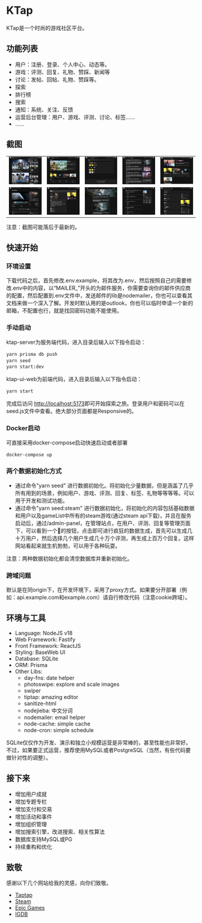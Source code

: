 # KTap

KTap是一个时尚的游戏社区平台。

## 功能列表

* 用户：注册、登录、个人中心、动态等。
* 游戏：评测、回复、礼物、赞踩、新闻等
* 讨论：发帖、回帖、礼物、赞踩等。
* 探索
* 排行榜
* 搜索
* 通知：系统、关注、反馈
* 运营后台管理：用户、游戏、评测、讨论、标签……
* ……

## 截图

<table>
    <tr>
        <td><img src="./docs/screenshots/index.png"/></td>
        <td><img src="./docs/screenshots/discover.png"/></td>
        <td><img src="./docs/screenshots/rank.png"/></td>
        <td><img src="./docs/screenshots/news.png"/></td>
        <td><img src="./docs/screenshots/discussions.png"/></td>
    </tr>
    <tr>
        <td><img src="./docs/screenshots/app-detail.png"/></td>
        <td><img src="./docs/screenshots/review.png"/></td>
        <td><img src="./docs/screenshots/news-detail.png"/></td>
        <td><img src="./docs/screenshots/user-center.png"/></td>
        <td><img src="./docs/screenshots/discussion-posts.png"/></td>
    </tr>
</table>

注意：截图可能落后于最新的。

## 快速开始

### 环境设置

下载代码之后，首先修改.env.example，将其改为.env，然后按照自己的需要修改.env中的内容，以“MAILER_”开头的为邮件服务，你需要查询你的邮件供应商的配置，然后配置到.env文件中，发送邮件的lib是nodemailer，你也可以查看其文档来做一个深入了解。开发时默认用的是outlook，你也可以临时申请一个新的邮箱，不配置也行，就是找回密码功能不能使用。

### 手动启动

ktap-server为服务端代码，进入目录后输入以下指令启动：

```bash
yarn prisma db push
yarn seed
yarn start:dev
```

ktap-ui-web为前端代码，进入目录后输入以下指令启动：

```bash
yarn start
```

完成后访问 [http://localhost:5173](http://localhost:5173)即可开始探索之旅。登录用户和密码可以在seed.js文件中查看。绝大部分页面都是Responsive的。

### Docker启动

可直接采用docker-compose启动快速启动或者部署

```bash
docker-compose up
```

### 两个数据初始化方式

* 通过命令"yarn seed" 进行数据初始化。将初始化少量数据，但是涵盖了几乎所有用到的场景，例如用户、游戏、评测、回复、标签、礼物等等等等。可以用于开发和测试功能。
* 通过命令"yarn seed:steam" 进行数据初始化，将初始化的内容包括基础数据和用户以及gameList中所有的steam游戏(通过steam api下载)，并且在服务启动后，通过/admin-panel，在管理站点，在用户、评测、回复等管理页面下，可以看到一个🚀的按钮，点击即可进行疯狂的数据生成，首先可以生成几十万用户，然后选择几个用户生成几十万个评测，再生成上百万个回复。这样网站看起来就生机勃勃，可以用于各种玩耍。

注意：两种数据初始化都会清空数据库并重新初始化。

### 跨域问题

默认是在同origin下，在开发环境下，采用了proxy方式。如果要分开部署（例如：api.example.com和example.com）请自行修改代码（注意cookie跨域）。

## 环境与工具

* Language: NodeJS v18
* Web Framework: Fastify
* Front Framework: ReactJS
* Styling: BaseWeb UI
* Database: SQLite
* ORM: Prisma
* Other Libs:
  * day-fns: date helper
  * photoswipe: explore and scale images
  * swiper
  * tiptap: amazing editor
  * sanitize-html
  * nodejieba: 中文分词
  * nodemailer: email helper
  * node-cache: simple cache
  * node-cron: simple schedule

SQLite仅仅作为开发、演示和独立小规模运营是非常棒的，甚至性能也非常好。不过，如果要正式运营，推荐使用MySQL或者PostgreSQL（当然，有些代码要做针对性的调整）。

## 接下来

* 增加用户成就
* 增加专题专栏
* 增加支付和交易
* 增加活动和事件
* 增加组织管理
* 增加搜索引擎，改进搜索、相关性算法
* 数据库支持MySQL或PG
* 持续重构和优化

## 致敬

感谢以下几个网站给我的灵感，向你们致敬。

* [Taptap](https://taptap.cn/)
* [Steam](https://store.steampowered.com/)
* [Epic Games](https://store.epicgames.com/zh-CN/)
* [IGDB](https://igdb.com/)
